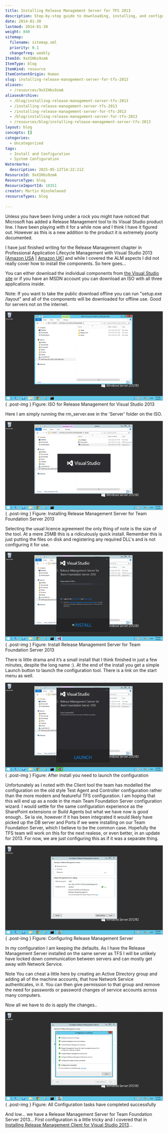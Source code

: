 ```yaml
---
title: Installing Release Management Server for TFS 2013
description: Step-by-step guide to downloading, installing, and configuring Release Management Server for Team Foundation Server 2013, including offline setup and key configuration tips.
date: 2014-01-30
lastmod: 2014-01-30
weight: 840
sitemap:
  filename: sitemap.xml
  priority: 0.1
  changefreq: weekly
ItemId: 9xXIHbs9zmA
ItemType: blog
ItemKind: resource
ItemContentOrigin: Human
slug: installing-release-management-server-for-tfs-2013
aliases:
  - /resources/9xXIHbs9zmA
aliasesArchive:
  - /blog/installing-release-management-server-tfs-2013
  - /installing-release-management-server-tfs-2013
  - /installing-release-management-server-for-tfs-2013
  - /blog/installing-release-management-server-for-tfs-2013
  - /resources/blog/installing-release-management-server-tfs-2013
layout: blog
concepts: []
categories:
  - Uncategorized
tags:
  - Install and Configuration
  - System Configuration
Watermarks:
  description: 2025-05-12T14:22:21Z
ResourceId: 9xXIHbs9zmA
ResourceType: blog
ResourceImportId: 10351
creator: Martin Hinshelwood
resourceTypes: blog

---
```

Unless you have been living under a rock you might have noticed that Microsoft has added a Release Management tool to its Visual Studio product line. I have been playing with it for a while now and I think I have it figured out. However as this is a new addition to the product it is extremely poorly documented.

I have just finished writing for the Release Management chapter in Professional Application Lifecycle Management with Visual Studio 2013 \[[Amazon USA](http://www.amazon.com/gp/product/1118836588/ref=as_li_ss_tl?ie=UTF8&camp=1789&creative=390957&creativeASIN=1118836588&linkCode=as2&tag=martinhinshe-20 "Professional Application Lifecycle Management with Visual Studio 2013 on Amazon USA") | [Amazon UK](http://www.amazon.co.uk/gp/product/1118836588/ref=as_li_ss_tl?ie=UTF8&camp=1634&creative=19450&creativeASIN=1118836588&linkCode=as2&tag=marthinssblog-21 "Professional Application Lifecycle Management with Visual Studio 2013 on Amazon UK")\] and while I covered the ALM aspects I did not really cover how to install the components. So here goes...

You can either download the individual components from [the Visual Studio site](http://www.visualstudio.com/en-us/downloads#d-release-management) or if you have an MSDN account you can download an ISO with all three applications inside.

Note: If you want to take the public download offline you can run "setup.exe /layout" and all of the components will be downloaded for offline use. Good for servers not on the internet.

![clip_image001](images/clip_image0012-1-1.png "clip_image001")  
{ .post-img }
Figure: ISO for Release Management for Visual Studio 2013

Here I am simply running the rm_server.exe in the 'Server' folder on the ISO.

![clip_image002](images/clip_image0022-2-2.png "clip_image002")  
{ .post-img }
Figure: Installing Release Management Server for Team Foundation Server 2013

Selecting the usual licence agreement the only thing of note is the size of the tool. At a mere 25MB this is a ridiculously quick install. Remember this is just putting the files on disk and registering any required DLL's and is not configuring it for use.

![clip_image003](images/clip_image0032-3-3.png "clip_image003")  
{ .post-img }
Figure: Install Release Management Server for Team Foundation Server 2013

There is little drama and it’s a small install that I think finished in just a few minutes, despite the long name :). At the end of the install you get a simple Launch button to launch the configuration tool. There is a link on the start menu as well.

![clip_image004](images/clip_image0041-4-4.png "clip_image004")  
{ .post-img }
Figure: After install you need to launch the configuration

Unfortunately as I noted with the Client tool the team has modelled the configuration on the old style Test Agent and Controller configuration rather than the more modern and featureful TFS configuration. I am hoping that this will end up as a node in the main Team Foundation Server configuration wizard. I would settle for the same configuration experience as the SharePoint extensions or Build Agents but what we have now is good enough.. Se la vie, however if it has been integrated it would likely have picked up the DB server and Ports if we were installing on our Team Foundation Server, which I believe to be the common case. Hopefully the TFS team will work on this for the next realese, or even better, in an update for 2013. For now, we are just configuring this as if it was a separate thing.

![clip_image005](images/clip_image0051-5-5.png "clip_image005")  
{ .post-img }
Figure: Configuring Release Management Server

In my configuration I am keeping the defaults. As I have the Release Management Server installed on the same server as TFS I will be unlikely have locked down communication between servers and can mostly get away with Network Service.

Note You can cheat a little here by creating an Active Directory group and adding all of the machine accounts, that how Network Service authenticates, in it. You can then give permission to that group and remove the need for passwords or password changes of service accounts across many computers.

Now all we have to do is apply the changes..

![clip_image006](images/clip_image0061-6-6.png "clip_image006")  
{ .post-img }
Figure: All Configuration tasks have completed successfully

And low… we have a Release Management Server for Team Foundation Server 2013… First configuration is a little tricky and I covered that in [Installing Release Management Client for Visual Studio 2013](http://nkdagility.com/installing-release-management-client-visual-studio-2013/)…
